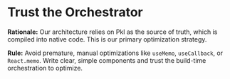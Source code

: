 # Trust the Orchestrator

**Rationale:** Our architecture relies on Pkl as the source of truth, which is compiled into native code. This is our primary optimization strategy.

**Rule:** Avoid premature, manual optimizations like `useMemo`, `useCallback`, or `React.memo`. Write clear, simple components and trust the build-time orchestration to optimize.
